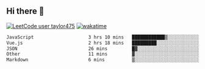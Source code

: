 ## Hi there 👋

[![LeetCode user taylor475](https://img.shields.io/badge/dynamic/json?style=for-the-badge&labelColor=black&color=%23ffa116&label=Solved&query=solvedOverTotal&url=https%3A%2F%2Fleetcode-badge.vercel.app%2Fapi%2Fusers%2Ftaylor475&logo=leetcode&logoColor=yellow)](https://leetcode.com/taylor475/)
[![wakatime](https://wakatime.com/badge/user/8c6aced9-f66a-452f-8802-5d7239ce5c50.svg)](https://wakatime.com/@8c6aced9-f66a-452f-8802-5d7239ce5c50)

<!--START_SECTION:waka-->

```txt
JavaScript                    3 hrs 10 mins   ████████████▒░░░░░░░░░░░░   49.60 %
Vue.js                        2 hrs 18 mins   █████████░░░░░░░░░░░░░░░░   36.08 %
JSON                          26 mins         █▓░░░░░░░░░░░░░░░░░░░░░░░   07.00 %
Other                         11 mins         ▓░░░░░░░░░░░░░░░░░░░░░░░░   03.05 %
Markdown                      6 mins          ▒░░░░░░░░░░░░░░░░░░░░░░░░   01.79 %
```

<!--END_SECTION:waka-->

<!--
**taylor475/taylor475** is a _special_ repository because its `README.md` (this file) appears on your GitHub profile.
